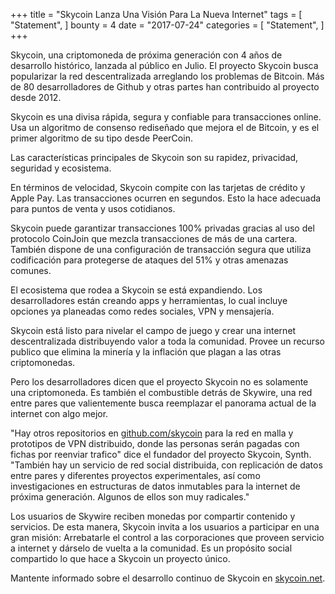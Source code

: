 +++
title = "Skycoin Lanza Una Visión Para La Nueva Internet"
tags = [
    "Statement",
]
bounty = 4
date = "2017-07-24"
categories = [
    "Statement",
]
+++

Skycoin, una criptomoneda de próxima generación con 4 años de desarrollo
histórico, lanzada al público en Julio. El proyecto Skycoin busca 
popularizar la red descentralizada arreglando los problemas de 
Bitcoin. Más de 80 desarrolladores de Github y otras partes han 
contribuido al proyecto desde 2012.

Skycoin es una divisa rápida, segura y confiable para transacciones
online. Usa un algoritmo de consenso rediseñado que mejora 
el de Bitcoin, y es el primer algoritmo de su tipo desde PeerCoin.

Las características principales de Skycoin son su rapidez, 
privacidad, seguridad y ecosistema.

En términos de velocidad, Skycoin compite con las tarjetas de crédito
y Apple Pay. Las transacciones ocurren en segundos. Esto la hace adecuada
para puntos de venta y usos cotidianos.

Skycoin puede garantizar transacciones 100% privadas gracias al uso
del protocolo CoinJoin que mezcla transacciones de más de una 
cartera. También dispone de una configuración de transacción segura
que utiliza codificación para protegerse de ataques del 51% y otras amenazas comunes.

El ecosistema que rodea a Skycoin se está expandiendo. 
Los desarrolladores están creando apps y herramientas, 
lo cual incluye opciones ya planeadas como redes sociales, VPN y mensajería.

Skycoin está listo para nivelar el campo de juego y crear una internet
descentralizada distribuyendo valor a toda la comunidad. Provee un recurso
publico que elimina la minería y la inflación que plagan a las otras criptomonedas.

Pero los desarrolladores dicen que el proyecto Skycoin no es solamente
una criptomoneda. Es también el combustible detrás de Skywire, 
una red entre pares que valientemente busca reemplazar el panorama 
actual de la internet con algo mejor.

"Hay otros repositorios en [github.com/skycoin](https://github.com/skycoin)
para la red en malla y prototipos de VPN distribuido, donde las personas 
serán pagadas con fichas por reenviar trafico" dice el fundador del proyecto Skycoin, Synth. 
"También hay un servicio de red social distribuida, con replicación de datos 
entre pares y diferentes proyectos experimentales, así como investigaciones
en estructuras de datos inmutables para la internet de próxima
generación. Algunos de ellos son muy radicales."

Los usuarios de Skywire reciben monedas por compartir contenido y servicios. 
De esta manera, Skycoin invita a los usuarios a participar en una gran 
misión: Arrebatarle el control a las corporaciones que proveen servicio a 
internet y dárselo de vuelta a la comunidad. Es un propósito social compartido 
lo que hace a Skycoin un proyecto único.

Mantente informado sobre el desarrollo continuo de Skycoin en 
[skycoin.net](https://www.skycoin.net).
